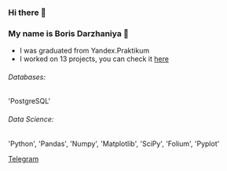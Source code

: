 ### Hi there 👋

### My name is Boris Darzhaniya :raising_hand: 

- I was graduated from Yandex.Praktikum
- I worked on 13 projects, you can check it [here](https://github.com/Boris-DA/Yandex.Practice)

###### Databases: 
'PostgreSQL'

###### Data Science: 
'Python', 'Pandas', 'Numpy', 'Matplotlib', 'SciPy', 'Folium', 'Pyplot'

[Telegram](https://t.me/Boris_D_A)
